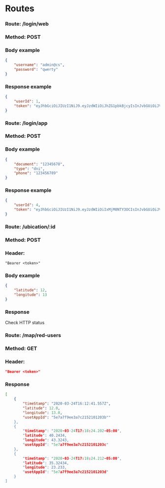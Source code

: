 # Routes

### Route: /login/web
### Method: POST
### Body example
```json
{
	"username": "admin@cs",
	"password": "qwerty"
}
```
### Response example
```json
{
    "userId": 1,
    "token": "eyJhbGciOiJIUzI1NiJ9.eyJzdWIiOiJhZG1pbkBjcyIsInJvbGUiOiJVU0VSX1dFQiIsImlzcyI6Imh0dHA6Ly9kZXZnbGFuLmNvbSIsImlhdCI6MTU4NTA1MjU2MCwiZXhwIjoxNTg1MDcwNTYwfQ.gTJ2ovcGXKTjTQxBjZC7mVttBeQ4u4roEQKdRsyKYvk"
}
```


### Route: /login/app
### Method: POST
### Body example
```json
{
	"document": "12345678",
	"type": "dni",
	"phone": "123456789"
}
```
### Response example
```json
{
    "userId": 4,
    "token": "eyJhbGciOiJIUzI1NiJ9.eyJzdWIiOiIxMjM0NTY3OCIsInJvbGUiOiJVU0VSX0FQUCIsImlzcyI6Imh0dHA6Ly9kZXZnbGFuLmNvbSIsImlhdCI6MTU4NTA1NTU2NCwiZXhwIjoxNTg1MDczNTY0fQ.KSs0z2HlA-4S4tgnhHQh-9t7qdOgraKOOqovuyNV_go"
}
```


### Route: /ubication/:id
### Method: POST
### Header:
```
"Bearer <token>"
```
### Body example
```json
{
	"latitude": 12,
	"longitude": 13
}
```
### Response

Check HTTP status


### Route: /map/red-users
### Method: GET
### Header:
```json
"Bearer <token>"
```

### Response
```json
[
    {
        "timeStamp": "2020-03-24T16:12:41.557Z",
        "latitude": 12.0,
        "longitude": 13.0,
        "usetAppId": "5e7a7f9ee3a7c2152101203b""
    },
    {
        "timeStamp": "2020-03-24T17:18:24.202-05:00",
        "latitude": 40.2434,
        "longitude": 43.3243,
        "usetAppId": "5e7a7f9ee3a7c2152101203c"
    },
    {
        "timeStamp": "2020-03-24T17:18:24.212-05:00",
        "latitude": 35.32434,
        "longitude": 23.233,
        "usetAppId": "5e7a7f9ee3a7c2152101203d"
    }
]
```
